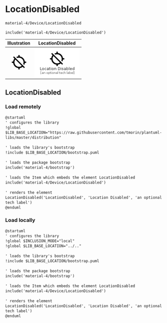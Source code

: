 # LocationDisabled


```text
material-4/Device/LocationDisabled
```

```text
include('material-4/Device/LocationDisabled')
```



| Illustration | LocationDisabled |
| :---: | :---: |
| ![illustration for Illustration](../../material-4/Device/LocationDisabled.png) | ![illustration for LocationDisabled](../../material-4/Device/LocationDisabled.Local.png) |




## LocationDisabled

### Load remotely
```plantuml
@startuml
' configures the library
!global $LIB_BASE_LOCATION="https://raw.githubusercontent.com/tmorin/plantuml-libs/master/distribution"

' loads the library's bootstrap
!include $LIB_BASE_LOCATION/bootstrap.puml

' loads the package bootstrap
include('material-4/bootstrap')

' loads the Item which embeds the element LocationDisabled
include('material-4/Device/LocationDisabled')

' renders the element
LocationDisabled('LocationDisabled', 'Location Disabled', 'an optional tech label')
@enduml
```

### Load locally
```plantuml
@startuml
' configures the library
!global $INCLUSION_MODE="local"
!global $LIB_BASE_LOCATION="../.."

' loads the library's bootstrap
!include $LIB_BASE_LOCATION/bootstrap.puml

' loads the package bootstrap
include('material-4/bootstrap')

' loads the Item which embeds the element LocationDisabled
include('material-4/Device/LocationDisabled')

' renders the element
LocationDisabled('LocationDisabled', 'Location Disabled', 'an optional tech label')
@enduml
```

